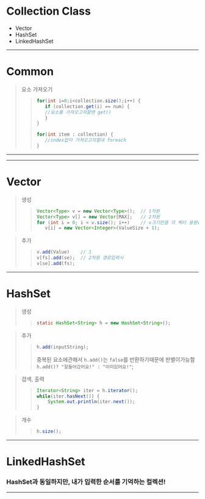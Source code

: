 # Collection Class
* Vector
* HashSet<type>
* LinkedHashSet<type>
---
# Common
>요소 가져오기
>>```java
>>for(int i=0;i<collection.size();i++) {
>>    if (collection.get(i) == num) {
>>	  //요소를 가져오고자할땐 get()
>>    }
>>}
>>```
>>```java
>>for(int item : collection) {
>>    //index없이 가져오고자할대 foreach
>>}
>>```
  
---
---
# Vector
>생성
>> ```java
>>Vector<Type> v = new Vector<Type>();  // 1차원
>>Vector<Type> v[] = new Vector[MAX];   // 2차원
>>for (int i = 0; i < v.size(); i++)    // v크기만큼 각 벡터 용량(Capacity)초기화
>>    v[i] = new Vector<Integer>(ValueSize + 1);
>>```
  
>추가
>>```java
>>v.add(Value)    // 1
>>v[fs].add(se);  // 2차원 경로입력시
>>v[se].add(fs);
>>```

---

# HashSet<type>

>생성
>> ```java
>>static HashSet<String> h = new HashSet<String>();
>>```
  
>추가
>>```java
>>h.add(inputString);
>>```
>>
>>중복된 요소에관해서 ```h.add()```는 ```false```를 반환하기때문에 판별이가능함<br/>```h.add()? "잘들어갔어요!" : "이미있어요!"```;

>검색, 출력
>>```java
>>Iterator<String> iter = h.iterator();
>>while(iter.hasNext()) {
>>     System.out.println(iter.next());
>>}
>>```

>개수
>>```java
>>h.size();
>>```
---

# LinkedHashSet
### HashSet과 동일하지만, 내가 입력한 순서를 기억하는 컬렉션!

---

